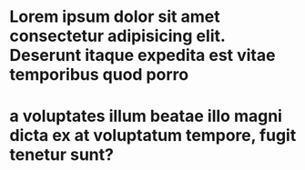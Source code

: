 # Lorem ipsum dolor sit amet consectetur adipisicing elit. Deserunt itaque expedita est vitae temporibus quod porro

# a voluptates illum beatae illo magni dicta ex at voluptatum tempore, fugit tenetur sunt?

